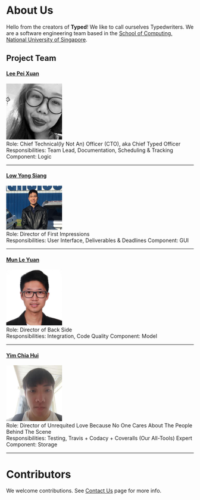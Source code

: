 # About Us

Hello from the creators of **Typed**! We like to call ourselves Typedwriters. We are a software engineering team based in the [School of Computing, National University of Singapore](http://www.comp.nus.edu.sg).

## Project Team

#### [Lee Pei Xuan](http://github.com/pyxyyy) <br>
<img src="images/pyxyyy.jpg" width="150"><br>
Role: Chief Technical(ly Not An) Officer (CTO), aka Chief Typed Officer <br>
Responsibilities: Team Lead, Documentation, Scheduling & Tracking
Component: Logic

-----

#### [Low Yong Siang](http://github.com/YongSiang94)
<img src="images/yongsiang94.jpg" width="150"><br>
Role: Director of First Impressions <br>
Responsibilities: User Interface, Deliverables & Deadlines
Component: GUI

-----

#### [Mun Le Yuan](http://github.com/Ley94)
<img src="images/ley94.jpg" width="150"><br>
Role: Director of Back Side <br>
Responsibilities: Integration, Code Quality 
Component: Model

-----

#### [Yim Chia Hui](http://github.com/sharkey1314)
<img src="images/sharkey1314.jpg" width="150"><br>
Role: Director of Unrequited Love Because No One Cares About The People Behind The Scene <br>
Responsibilities: Testing, Travis + Codacy + Coveralls (Our All-Tools) Expert
Component: Storage

-----

# Contributors

We welcome contributions. See [Contact Us](ContactUs.md) page for more info.
